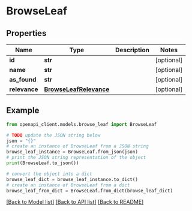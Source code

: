 # BrowseLeaf


## Properties

Name | Type | Description | Notes
------------ | ------------- | ------------- | -------------
**id** | **str** |  | [optional] 
**name** | **str** |  | [optional] 
**as_found** | **str** |  | [optional] 
**relevance** | [**BrowseLeafRelevance**](BrowseLeafRelevance.md) |  | [optional] 

## Example

```python
from openapi_client.models.browse_leaf import BrowseLeaf

# TODO update the JSON string below
json = "{}"
# create an instance of BrowseLeaf from a JSON string
browse_leaf_instance = BrowseLeaf.from_json(json)
# print the JSON string representation of the object
print(BrowseLeaf.to_json())

# convert the object into a dict
browse_leaf_dict = browse_leaf_instance.to_dict()
# create an instance of BrowseLeaf from a dict
browse_leaf_from_dict = BrowseLeaf.from_dict(browse_leaf_dict)
```
[[Back to Model list]](../README.md#documentation-for-models) [[Back to API list]](../README.md#documentation-for-api-endpoints) [[Back to README]](../README.md)


